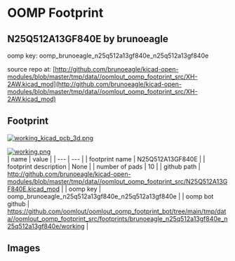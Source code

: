 # OOMP Footprint  
## N25Q512A13GF840E  by brunoeagle  
  
oomp key: oomp_brunoeagle_n25q512a13gf840e_n25q512a13gf840e  
  
source repo at: [http://github.com/brunoeagle/kicad-open-modules/blob/master/tmp/data//oomlout_oomp_footprint_src/XH-2AW.kicad_mod](http://github.com/brunoeagle/kicad-open-modules/blob/master/tmp/data//oomlout_oomp_footprint_src/XH-2AW.kicad_mod)  
## Footprint  
  
[![working_kicad_pcb_3d.png](working_kicad_pcb_3d_600.png)](working_kicad_pcb_3d.png)  
  
[![working.png](working_600.png)](working.png)  
| name | value | 
| --- | --- | 
| footprint name | N25Q512A13GF840E | 
| footprint description | None | 
| number of pads | 10 | 
| github path | http://github.com/brunoeagle/kicad-open-modules/blob/master/tmp/data//oomlout_oomp_footprint_src/N25Q512A13GF840E.kicad_mod | 
| oomp key | oomp_brunoeagle_n25q512a13gf840e_n25q512a13gf840e | 
| oomp bot github | https://github.com/oomlout/oomlout_oomp_footprint_bot/tree/main/tmp/data//oomlout_oomp_footprint_src/footprints/brunoeagle_n25q512a13gf840e_n25q512a13gf840e/working | 
## Images  
